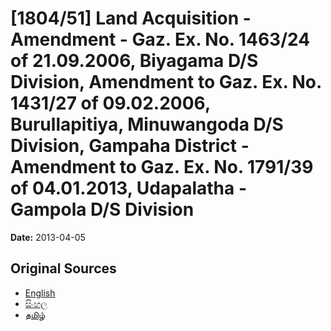# [1804/51] Land Acquisition - Amendment - Gaz. Ex. No. 1463/24 of 21.09.2006, Biyagama D/S Division, Amendment to Gaz. Ex. No. 1431/27 of 09.02.2006, Burullapitiya, Minuwangoda D/S Division, Gampaha District - Amendment to Gaz. Ex. No. 1791/39 of 04.01.2013, Udapalatha - Gampola D/S Division

**Date:** 2013-04-05

## Original Sources

- [English](https://documents.gov.lk/view/extra-gazettes/2013/4/1804-51_E.pdf)
- [සිංහල](https://documents.gov.lk/view/extra-gazettes/2013/4/1804-51_S.pdf)
- [தமிழ்](https://documents.gov.lk/view/extra-gazettes/2013/4/1804-51_T.pdf)
